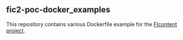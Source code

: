 ## fic2-poc-docker_examples

This repository contains various Dockerfile example for the [FIcontent project](http://mediafi.org/).

